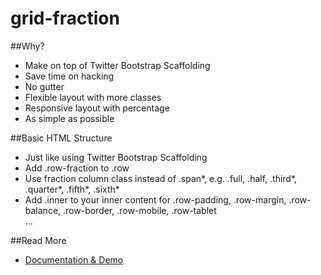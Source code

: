 grid-fraction
=============
##Why?
- Make on top of Twitter Bootstrap Scaffolding
- Save time on hacking
- No gutter
- Flexible layout with more classes
- Responsive layout with percentage
- As simple as possible

##Basic HTML Structure
- Just like using Twitter Bootstrap Scaffolding
- Add .row-fraction to .row
- Use fraction column class instead of .span*, e.g. .full, .half, .third*, .quarter*, .fifth*, .sixth*
- Add .inner to your inner content for .row-padding, .row-margin, .row-balance, .row-border, .row-mobile, .row-tablet
  <div class="container">
    <div class="row row-fraction"> 
      <div class="full">
        <div class="inner">...</div> 
      </div> 
    </div> 
  </div>

##Read More
- [Documentation & Demo](http://wonyeehow.github.com/grid-fraction/)
